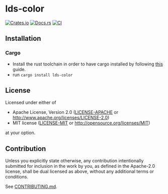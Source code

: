 # lds-color

[![Crates.io](https://img.shields.io/crates/v/lds-color.svg)](https://crates.io/crates/lds-color)
[![Docs.rs](https://docs.rs/lds-color/badge.svg)](https://docs.rs/lds-color)
[![CI](https://github.com/luk036/lds-color/workflows/CI/badge.svg)](https://github.com/luk036/lds-color/actions)

## Installation

### Cargo

* Install the rust toolchain in order to have cargo installed by following
  [this](https://www.rust-lang.org/tools/install) guide.
* run `cargo install lds-color`

## License

Licensed under either of

 * Apache License, Version 2.0
   ([LICENSE-APACHE](LICENSE-APACHE) or http://www.apache.org/licenses/LICENSE-2.0)
 * MIT license
   ([LICENSE-MIT](LICENSE-MIT) or http://opensource.org/licenses/MIT)

at your option.

## Contribution

Unless you explicitly state otherwise, any contribution intentionally submitted
for inclusion in the work by you, as defined in the Apache-2.0 license, shall be
dual licensed as above, without any additional terms or conditions.

See [CONTRIBUTING.md](CONTRIBUTING.md).
